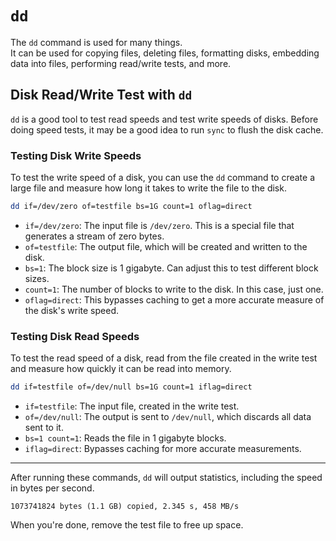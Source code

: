
# `dd`

The `dd` command is used for many things.  
It can be used for copying files, deleting files, formatting disks, embedding data
into files, performing read/write tests, and more.  


## Disk Read/Write Test with `dd`

`dd` is a good tool to test read speeds and test write speeds of disks. 
Before doing speed tests, it may be a good idea to run `sync` to flush the disk cache.  


### Testing Disk Write Speeds
To test the write speed of a disk, you can use the `dd` command to create a large
file and measure how long it takes to write the file to the disk.  
```bash
dd if=/dev/zero of=testfile bs=1G count=1 oflag=direct
```
* `if=/dev/zero`: The input file is `/dev/zero`. This is a special file that generates a stream of zero bytes.  
* `of=testfile`: The output file, which will be created and written to the disk.  
* `bs=1`: The block size is 1 gigabyte. Can adjust this to test different block sizes.  
* `count=1`: The number of blocks to write to the disk. In this case, just one.  
* `oflag=direct`: This bypasses caching to get a more accurate measure of the disk's write speed.  


### Testing Disk Read Speeds
To test the read speed of a disk, read from the file created in the write test and
measure how quickly it can be read into memory.  
```bash
dd if=testfile of=/dev/null bs=1G count=1 iflag=direct
```
* `if=testfile`: The input file, created in the write test.  
* `of=/dev/null`: The output is sent to `/dev/null`, which discards all data sent to it.  
* `bs=1 count=1`: Reads the file in 1 gigabyte blocks.  
* `iflag=direct`: Bypasses caching for more accurate measurements.  


---

After running these commands, `dd` will output statistics, including the speed in bytes per second.  
```plaintext
1073741824 bytes (1.1 GB) copied, 2.345 s, 458 MB/s
```

When you're done, remove the test file to free up space.  

